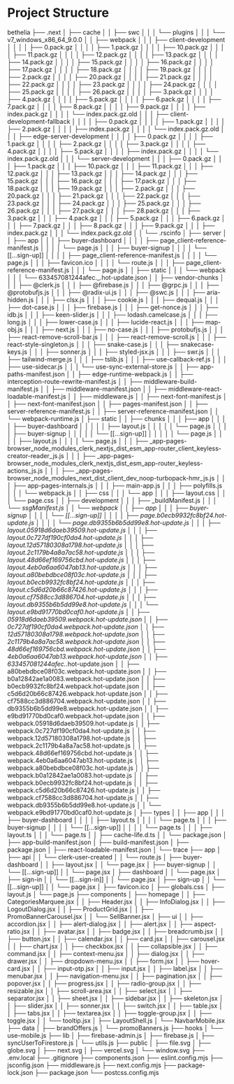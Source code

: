 # Project Structure

bethelia
├── .next
│   ├── cache
│   │   ├── swc
│   │   │   └── plugins
│   │   │       └── v7_windows_x86_64_9.0.0
│   │   ├── webpack
│   │   │   ├── client-development
│   │   │   │   ├── 0.pack.gz
│   │   │   │   ├── 1.pack.gz
│   │   │   │   ├── 10.pack.gz
│   │   │   │   ├── 11.pack.gz
│   │   │   │   ├── 12.pack.gz
│   │   │   │   ├── 13.pack.gz
│   │   │   │   ├── 14.pack.gz
│   │   │   │   ├── 15.pack.gz
│   │   │   │   ├── 16.pack.gz
│   │   │   │   ├── 17.pack.gz
│   │   │   │   ├── 18.pack.gz
│   │   │   │   ├── 19.pack.gz
│   │   │   │   ├── 2.pack.gz
│   │   │   │   ├── 20.pack.gz
│   │   │   │   ├── 21.pack.gz
│   │   │   │   ├── 22.pack.gz
│   │   │   │   ├── 23.pack.gz
│   │   │   │   ├── 24.pack.gz
│   │   │   │   ├── 25.pack.gz
│   │   │   │   ├── 26.pack.gz
│   │   │   │   ├── 3.pack.gz
│   │   │   │   ├── 4.pack.gz
│   │   │   │   ├── 5.pack.gz
│   │   │   │   ├── 6.pack.gz
│   │   │   │   ├── 7.pack.gz
│   │   │   │   ├── 8.pack.gz
│   │   │   │   ├── 9.pack.gz
│   │   │   │   ├── index.pack.gz
│   │   │   │   └── index.pack.gz.old
│   │   │   ├── client-development-fallback
│   │   │   │   ├── 0.pack.gz
│   │   │   │   ├── 1.pack.gz
│   │   │   │   ├── 2.pack.gz
│   │   │   │   ├── index.pack.gz
│   │   │   │   └── index.pack.gz.old
│   │   │   ├── edge-server-development
│   │   │   │   ├── 0.pack.gz
│   │   │   │   ├── 1.pack.gz
│   │   │   │   ├── 2.pack.gz
│   │   │   │   ├── 3.pack.gz
│   │   │   │   ├── 4.pack.gz
│   │   │   │   ├── 5.pack.gz
│   │   │   │   ├── index.pack.gz
│   │   │   │   └── index.pack.gz.old
│   │   │   └── server-development
│   │   │       ├── 0.pack.gz
│   │   │       ├── 1.pack.gz
│   │   │       ├── 10.pack.gz
│   │   │       ├── 11.pack.gz
│   │   │       ├── 12.pack.gz
│   │   │       ├── 13.pack.gz
│   │   │       ├── 14.pack.gz
│   │   │       ├── 15.pack.gz
│   │   │       ├── 16.pack.gz
│   │   │       ├── 17.pack.gz
│   │   │       ├── 18.pack.gz
│   │   │       ├── 19.pack.gz
│   │   │       ├── 2.pack.gz
│   │   │       ├── 20.pack.gz
│   │   │       ├── 21.pack.gz
│   │   │       ├── 22.pack.gz
│   │   │       ├── 23.pack.gz
│   │   │       ├── 24.pack.gz
│   │   │       ├── 25.pack.gz
│   │   │       ├── 26.pack.gz
│   │   │       ├── 27.pack.gz
│   │   │       ├── 28.pack.gz
│   │   │       ├── 3.pack.gz
│   │   │       ├── 4.pack.gz
│   │   │       ├── 5.pack.gz
│   │   │       ├── 6.pack.gz
│   │   │       ├── 7.pack.gz
│   │   │       ├── 8.pack.gz
│   │   │       ├── 9.pack.gz
│   │   │       ├── index.pack.gz
│   │   │       └── index.pack.gz.old
│   │   └── .rscinfo
│   ├── server
│   │   ├── app
│   │   │   ├── buyer-dashboard
│   │   │   │   ├── page_client-reference-manifest.js
│   │   │   │   └── page.js
│   │   │   ├── buyer-signup
│   │   │   │   └── [[...sign-up]]
│   │   │   │       ├── page_client-reference-manifest.js
│   │   │   │       └── page.js
│   │   │   ├── favicon.ico
│   │   │   │   └── route.js
│   │   │   ├── page_client-reference-manifest.js
│   │   │   └── page.js
│   │   ├── static
│   │   │   └── webpack
│   │   │       └── 633457081244afec._.hot-update.json
│   │   ├── vendor-chunks
│   │   │   ├── @clerk.js
│   │   │   ├── @firebase.js
│   │   │   ├── @grpc.js
│   │   │   ├── @protobufjs.js
│   │   │   ├── @radix-ui.js
│   │   │   ├── @swc.js
│   │   │   ├── aria-hidden.js
│   │   │   ├── clsx.js
│   │   │   ├── cookie.js
│   │   │   ├── dequal.js
│   │   │   ├── dot-case.js
│   │   │   ├── firebase.js
│   │   │   ├── get-nonce.js
│   │   │   ├── idb.js
│   │   │   ├── keen-slider.js
│   │   │   ├── lodash.camelcase.js
│   │   │   ├── long.js
│   │   │   ├── lower-case.js
│   │   │   ├── lucide-react.js
│   │   │   ├── map-obj.js
│   │   │   ├── next.js
│   │   │   ├── no-case.js
│   │   │   ├── protobufjs.js
│   │   │   ├── react-remove-scroll-bar.js
│   │   │   ├── react-remove-scroll.js
│   │   │   ├── react-style-singleton.js
│   │   │   ├── snake-case.js
│   │   │   ├── snakecase-keys.js
│   │   │   ├── sonner.js
│   │   │   ├── styled-jsx.js
│   │   │   ├── swr.js
│   │   │   ├── tailwind-merge.js
│   │   │   ├── tslib.js
│   │   │   ├── use-callback-ref.js
│   │   │   ├── use-sidecar.js
│   │   │   └── use-sync-external-store.js
│   │   ├── app-paths-manifest.json
│   │   ├── edge-runtime-webpack.js
│   │   ├── interception-route-rewrite-manifest.js
│   │   ├── middleware-build-manifest.js
│   │   ├── middleware-manifest.json
│   │   ├── middleware-react-loadable-manifest.js
│   │   ├── middleware.js
│   │   ├── next-font-manifest.js
│   │   ├── next-font-manifest.json
│   │   ├── pages-manifest.json
│   │   ├── server-reference-manifest.js
│   │   ├── server-reference-manifest.json
│   │   └── webpack-runtime.js
│   ├── static
│   │   ├── chunks
│   │   │   ├── app
│   │   │   │   ├── buyer-dashboard
│   │   │   │   │   ├── layout.js
│   │   │   │   │   └── page.js
│   │   │   │   ├── buyer-signup
│   │   │   │   │   └── [[...sign-up]]
│   │   │   │   │       └── page.js
│   │   │   │   ├── layout.js
│   │   │   │   └── page.js
│   │   │   ├── _app-pages-browser_node_modules_clerk_nextjs_dist_esm_app-router_client_keyless-creator-reader_js.js
│   │   │   ├── _app-pages-browser_node_modules_clerk_nextjs_dist_esm_app-router_keyless-actions_js.js
│   │   │   ├── _app-pages-browser_node_modules_next_dist_client_dev_noop-turbopack-hmr_js.js
│   │   │   ├── app-pages-internals.js
│   │   │   ├── main-app.js
│   │   │   ├── polyfills.js
│   │   │   └── webpack.js
│   │   ├── css
│   │   │   └── app
│   │   │       ├── layout.css
│   │   │       └── page.css
│   │   ├── development
│   │   │   ├── _buildManifest.js
│   │   │   └── _ssgManifest.js
│   │   └── webpack
│   │       ├── app
│   │       │   ├── buyer-signup
│   │       │   │   └── [[...sign-up]]
│   │       │   │       ├── page.b0ecb9932fc8bf24.hot-update.js
│   │       │   │       └── page.db9355b6b5dd99e8.hot-update.js
│   │       │   ├── layout.05918d6daeb39509.hot-update.js
│   │       │   ├── layout.0c727df190cf0da4.hot-update.js
│   │       │   ├── layout.12d57180308a1798.hot-update.js
│   │       │   ├── layout.2c1179b4a8a7ac58.hot-update.js
│   │       │   ├── layout.48d66ef169756cbd.hot-update.js
│   │       │   ├── layout.4eb0a6aa6047ab13.hot-update.js
│   │       │   ├── layout.a80bebdbce08f03c.hot-update.js
│   │       │   ├── layout.b0ecb9932fc8bf24.hot-update.js
│   │       │   ├── layout.c5d6d20b66c87426.hot-update.js
│   │       │   ├── layout.cf7588cc3d886704.hot-update.js
│   │       │   ├── layout.db9355b6b5dd99e8.hot-update.js
│   │       │   └── layout.e9bd91770bd0caf0.hot-update.js
│   │       ├── 05918d6daeb39509.webpack.hot-update.json
│   │       ├── 0c727df190cf0da4.webpack.hot-update.json
│   │       ├── 12d57180308a1798.webpack.hot-update.json
│   │       ├── 2c1179b4a8a7ac58.webpack.hot-update.json
│   │       ├── 48d66ef169756cbd.webpack.hot-update.json
│   │       ├── 4eb0a6aa6047ab13.webpack.hot-update.json
│   │       ├── 633457081244afec._.hot-update.json
│   │       ├── a80bebdbce08f03c.webpack.hot-update.json
│   │       ├── b0a12842ae1a0083.webpack.hot-update.json
│   │       ├── b0ecb9932fc8bf24.webpack.hot-update.json
│   │       ├── c5d6d20b66c87426.webpack.hot-update.json
│   │       ├── cf7588cc3d886704.webpack.hot-update.json
│   │       ├── db9355b6b5dd99e8.webpack.hot-update.json
│   │       ├── e9bd91770bd0caf0.webpack.hot-update.json
│   │       ├── webpack.05918d6daeb39509.hot-update.js
│   │       ├── webpack.0c727df190cf0da4.hot-update.js
│   │       ├── webpack.12d57180308a1798.hot-update.js
│   │       ├── webpack.2c1179b4a8a7ac58.hot-update.js
│   │       ├── webpack.48d66ef169756cbd.hot-update.js
│   │       ├── webpack.4eb0a6aa6047ab13.hot-update.js
│   │       ├── webpack.a80bebdbce08f03c.hot-update.js
│   │       ├── webpack.b0a12842ae1a0083.hot-update.js
│   │       ├── webpack.b0ecb9932fc8bf24.hot-update.js
│   │       ├── webpack.c5d6d20b66c87426.hot-update.js
│   │       ├── webpack.cf7588cc3d886704.hot-update.js
│   │       ├── webpack.db9355b6b5dd99e8.hot-update.js
│   │       └── webpack.e9bd91770bd0caf0.hot-update.js
│   ├── types
│   │   ├── app
│   │   │   ├── buyer-dashboard
│   │   │   │   ├── layout.ts
│   │   │   │   └── page.ts
│   │   │   ├── buyer-signup
│   │   │   │   └── [[...sign-up]]
│   │   │   │       └── page.ts
│   │   │   ├── layout.ts
│   │   │   └── page.ts
│   │   ├── cache-life.d.ts
│   │   └── package.json
│   ├── app-build-manifest.json
│   ├── build-manifest.json
│   ├── package.json
│   ├── react-loadable-manifest.json
│   └── trace
├── app
│   ├── api
│   │   └── clerk-user-created
│   │       └── route.js
│   ├── buyer-dashboard
│   │   ├── layout.jsx
│   │   └── page.jsx
│   ├── buyer-signup
│   │   └── [[...sign-up]]
│   │       └── page.jsx
│   ├── dashboard
│   │   └── page.jsx
│   ├── sign-in
│   │   └── [[...sign-in]]
│   │       └── page.jsx
│   ├── sign-up
│   │   └── [[...sign-up]]
│   │       └── page.jsx
│   ├── favicon.ico
│   ├── globals.css
│   ├── layout.js
│   └── page.js
├── components
│   ├── homepage
│   │   ├── CategoriesMarquee.jsx
│   │   ├── Header.jsx
│   │   ├── InfoDialog.jsx
│   │   ├── LogoutDialog.jsx
│   │   ├── ProductGrid.jsx
│   │   ├── PromoBannerCarousel.jsx
│   │   └── SellBanner.jsx
│   ├── ui
│   │   ├── accordion.jsx
│   │   ├── alert-dialog.jsx
│   │   ├── alert.jsx
│   │   ├── aspect-ratio.jsx
│   │   ├── avatar.jsx
│   │   ├── badge.jsx
│   │   ├── breadcrumb.jsx
│   │   ├── button.jsx
│   │   ├── calendar.jsx
│   │   ├── card.jsx
│   │   ├── carousel.jsx
│   │   ├── chart.jsx
│   │   ├── checkbox.jsx
│   │   ├── collapsible.jsx
│   │   ├── command.jsx
│   │   ├── context-menu.jsx
│   │   ├── dialog.jsx
│   │   ├── drawer.jsx
│   │   ├── dropdown-menu.jsx
│   │   ├── form.jsx
│   │   ├── hover-card.jsx
│   │   ├── input-otp.jsx
│   │   ├── input.jsx
│   │   ├── label.jsx
│   │   ├── menubar.jsx
│   │   ├── navigation-menu.jsx
│   │   ├── pagination.jsx
│   │   ├── popover.jsx
│   │   ├── progress.jsx
│   │   ├── radio-group.jsx
│   │   ├── resizable.jsx
│   │   ├── scroll-area.jsx
│   │   ├── select.jsx
│   │   ├── separator.jsx
│   │   ├── sheet.jsx
│   │   ├── sidebar.jsx
│   │   ├── skeleton.jsx
│   │   ├── slider.jsx
│   │   ├── sonner.jsx
│   │   ├── switch.jsx
│   │   ├── table.jsx
│   │   ├── tabs.jsx
│   │   ├── textarea.jsx
│   │   ├── toggle-group.jsx
│   │   ├── toggle.jsx
│   │   └── tooltip.jsx
│   ├── LayoutShell.js
│   └── NavbarMobile.jsx
├── data
│   ├── brandOffers.js
│   └── promoBanners.js
├── hooks
│   └── use-mobile.js
├── lib
│   ├── firebase-admin.js
│   ├── firebase.js
│   ├── syncUserToFirestore.js
│   └── utils.js
├── public
│   ├── file.svg
│   ├── globe.svg
│   ├── next.svg
│   ├── vercel.svg
│   └── window.svg
├── .env.local
├── .gitignore
├── components.json
├── eslint.config.mjs
├── jsconfig.json
├── middleware.js
├── next.config.mjs
├── package-lock.json
├── package.json
└── postcss.config.mjs
